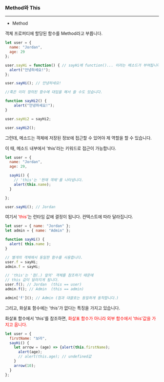 ### Method와 This

---

- Method

객체 프로퍼티에 할당된 함수를 Method라고 부릅니다.

```jsx
let user = {
  name: "Jordan",
  age: 29
};

user.sayHi = function() { // sayHi에 function()... 이라는 메소드가 부여됩니다.
  alert("안녕하세요!");
}; 

user.sayHi(); // 안녕하세요!

//혹은 이미 정의된 함수에 대입을 해서 쓸 수도 있습니다.

function sayHi2() {
	alert("안녕하세요!");
}

user.sayHi2 = sayHi2;

user.sayHi2();
```

그런데, 메소드는 객체에 저장된 정보에 접근할 수 있어야 제 역할을 할 수 있습니다.

이 때, 메소드 내부에서 'this'라는 키워드로 접근이 가능합니다.

```jsx
let user = {
  name: "Jordan",
  age: 29,

  sayHi() {
    // 'this'는 '현재 객체'를 나타냅니다.
    alert(this.name);
  }

};

user.sayHi(); // Jordan
```

여기서 <span style = "color : red">'this'</span>는 런타임 값에 결정이 됩니다. 컨텍스트에 따라 달라집니다.

```jsx
let user = { name: "Jordan" };
let admin = { name: "Admin" };

function sayHi() {
  alert( this.name );
}

// 별개의 객체에서 동일한 함수를 사용합니다.
user.f = sayHi;
admin.f = sayHi;

// 'this'는 '점(.) 앞의' 객체를 참조하기 때문에
// this 값이 달라지게 됩니다.
user.f(); // Jordan  (this == user)
admin.f(); // Admin  (this == admin)

admin['f'](); // Admin (점과 대괄호는 동일하게 동작합니다.)
```

그리고, 화살표 함수에는 'this'가 없다는 특징을 가지고 있습니다.

화살표 함수에서 'this'를 참조하면, <span style = "color:red">화살표 함수가 아니라 외부 함수에서 'this'값을 가지고 옵니다.</span>

```jsx
let user = {
  firstName: "보라",
  sayHi() {
    let arrow = (age) => {alert(this.firstName);
      alert(age);
      // alert(this.age); // undefined값
    }
    arrow(10);
  }
};
```